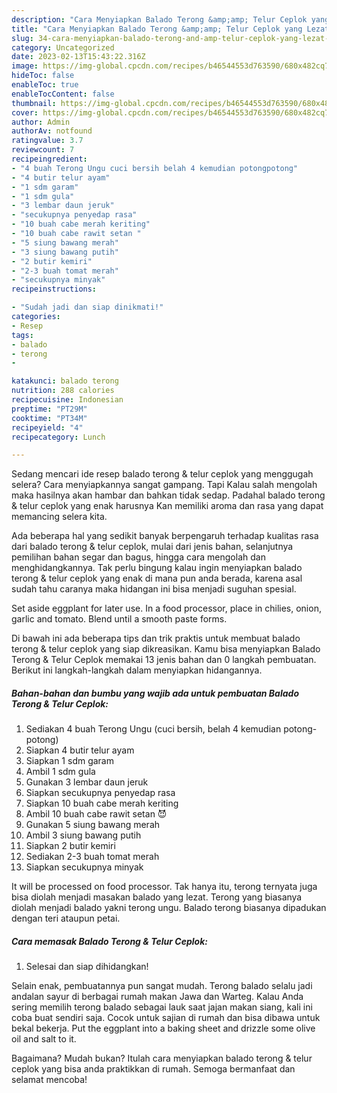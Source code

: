 ```yaml
---
description: "Cara Menyiapkan Balado Terong &amp;amp; Telur Ceplok yang Lezat, Buat Buka Puasa Lezat Sekali"
title: "Cara Menyiapkan Balado Terong &amp;amp; Telur Ceplok yang Lezat, Buat Buka Puasa Lezat Sekali"
slug: 34-cara-menyiapkan-balado-terong-and-amp-telur-ceplok-yang-lezat-buat-buka-puasa-lezat-sekali
category: Uncategorized
date: 2023-02-13T15:43:22.316Z
image: https://img-global.cpcdn.com/recipes/b46544553d763590/680x482cq70/balado-terong-telur-ceplok-foto-resep-utama.jpg
hideToc: false
enableToc: true
enableTocContent: false
thumbnail: https://img-global.cpcdn.com/recipes/b46544553d763590/680x482cq70/balado-terong-telur-ceplok-foto-resep-utama.jpg
cover: https://img-global.cpcdn.com/recipes/b46544553d763590/680x482cq70/balado-terong-telur-ceplok-foto-resep-utama.jpg
author: Admin
authorAv: notfound
ratingvalue: 3.7
reviewcount: 7
recipeingredient:
- "4 buah Terong Ungu cuci bersih belah 4 kemudian potongpotong"
- "4 butir telur ayam"
- "1 sdm garam"
- "1 sdm gula"
- "3 lembar daun jeruk"
- "secukupnya penyedap rasa"
- "10 buah cabe merah keriting"
- "10 buah cabe rawit setan "
- "5 siung bawang merah"
- "3 siung bawang putih"
- "2 butir kemiri"
- "2-3 buah tomat merah"
- "secukupnya minyak"
recipeinstructions:

- "Sudah jadi dan siap dinikmati!"
categories:
- Resep
tags:
- balado
- terong
- 

katakunci: balado terong  
nutrition: 288 calories
recipecuisine: Indonesian
preptime: "PT29M"
cooktime: "PT34M"
recipeyield: "4"
recipecategory: Lunch

---
```



Sedang mencari ide resep balado terong &amp; telur ceplok yang menggugah selera? Cara menyiapkannya sangat gampang. Tapi Kalau salah mengolah maka hasilnya akan hambar dan bahkan tidak sedap. Padahal balado terong &amp; telur ceplok yang enak harusnya Kan memiliki aroma dan rasa yang dapat memancing selera kita.


Ada beberapa hal yang sedikit banyak berpengaruh terhadap kualitas rasa dari balado terong &amp; telur ceplok, mulai dari jenis bahan, selanjutnya pemilihan bahan segar dan bagus, hingga cara mengolah dan menghidangkannya. Tak perlu bingung kalau ingin menyiapkan balado terong &amp; telur ceplok yang enak di mana pun anda berada, karena asal sudah tahu caranya maka hidangan ini bisa menjadi suguhan spesial.

Set aside eggplant for later use. In a food processor, place in chilies, onion, garlic and tomato. Blend until a smooth paste forms.


Di bawah ini ada beberapa tips dan trik praktis untuk membuat balado terong &amp; telur ceplok yang siap dikreasikan. Kamu bisa menyiapkan Balado Terong &amp; Telur Ceplok memakai 13 jenis bahan dan 0 langkah pembuatan. Berikut ini langkah-langkah dalam menyiapkan hidangannya.

<!--inarticleads1-->

##### Bahan-bahan dan bumbu yang wajib ada untuk pembuatan Balado Terong &amp; Telur Ceplok:

1. Sediakan 4 buah Terong Ungu (cuci bersih, belah 4 kemudian potong-potong)
1. Siapkan 4 butir telur ayam
1. Siapkan 1 sdm garam
1. Ambil 1 sdm gula
1. Gunakan 3 lembar daun jeruk
1. Siapkan secukupnya penyedap rasa
1. Siapkan 10 buah cabe merah keriting
1. Ambil 10 buah cabe rawit setan 😈
1. Gunakan 5 siung bawang merah
1. Ambil 3 siung bawang putih
1. Siapkan 2 butir kemiri
1. Sediakan 2-3 buah tomat merah
1. Siapkan secukupnya minyak


It will be processed on food processor. Tak hanya itu, terong ternyata juga bisa diolah menjadi masakan balado yang lezat. Terong yang biasanya diolah menjadi balado yakni terong ungu. Balado terong biasanya dipadukan dengan teri ataupun petai. 

<!--inarticleads2-->

##### Cara memasak Balado Terong &amp; Telur Ceplok:


1. Selesai dan siap dihidangkan!

Selain enak, pembuatannya pun sangat mudah. Terong balado selalu jadi andalan sayur di berbagai rumah makan Jawa dan Warteg. Kalau Anda sering memilih terong balado sebagai lauk saat jajan makan siang, kali ini coba buat sendiri saja. Cocok untuk sajian di rumah dan bisa dibawa untuk bekal bekerja. Put the eggplant into a baking sheet and drizzle some olive oil and salt to it. 

Bagaimana? Mudah bukan? Itulah cara menyiapkan balado terong &amp; telur ceplok yang bisa anda praktikkan di rumah. Semoga bermanfaat dan selamat mencoba!
